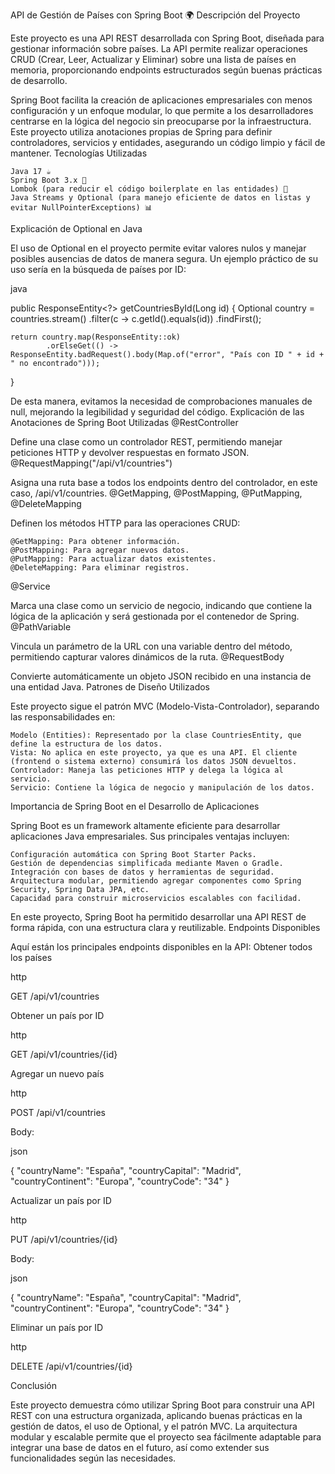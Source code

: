 API de Gestión de Países con Spring Boot 🌍
Descripción del Proyecto

Este proyecto es una API REST desarrollada con Spring Boot, diseñada para gestionar información sobre países. La API permite realizar operaciones CRUD (Crear, Leer, Actualizar y Eliminar) sobre una lista de países en memoria, proporcionando endpoints estructurados según buenas prácticas de desarrollo.

Spring Boot facilita la creación de aplicaciones empresariales con menos configuración y un enfoque modular, lo que permite a los desarrolladores centrarse en la lógica del negocio sin preocuparse por la infraestructura. Este proyecto utiliza anotaciones propias de Spring para definir controladores, servicios y entidades, asegurando un código limpio y fácil de mantener.
Tecnologías Utilizadas

    Java 17 ☕
    Spring Boot 3.x 🚀
    Lombok (para reducir el código boilerplate en las entidades) 🔧
    Java Streams y Optional (para manejo eficiente de datos en listas y evitar NullPointerExceptions) 📊

Explicación de Optional en Java

El uso de Optional<T> en el proyecto permite evitar valores nulos y manejar posibles ausencias de datos de manera segura. Un ejemplo práctico de su uso sería en la búsqueda de países por ID:

java

public ResponseEntity<?> getCountriesById(Long id) {
    Optional<CountriesEntity> country = countries.stream()
        .filter(c -> c.getId().equals(id))
        .findFirst();

    return country.map(ResponseEntity::ok)
            .orElseGet(() -> ResponseEntity.badRequest().body(Map.of("error", "País con ID " + id + " no encontrado")));
}

De esta manera, evitamos la necesidad de comprobaciones manuales de null, mejorando la legibilidad y seguridad del código.
Explicación de las Anotaciones de Spring Boot Utilizadas
@RestController

Define una clase como un controlador REST, permitiendo manejar peticiones HTTP y devolver respuestas en formato JSON.
@RequestMapping("/api/v1/countries")

Asigna una ruta base a todos los endpoints dentro del controlador, en este caso, /api/v1/countries.
@GetMapping, @PostMapping, @PutMapping, @DeleteMapping

Definen los métodos HTTP para las operaciones CRUD:

    @GetMapping: Para obtener información.
    @PostMapping: Para agregar nuevos datos.
    @PutMapping: Para actualizar datos existentes.
    @DeleteMapping: Para eliminar registros.

@Service

Marca una clase como un servicio de negocio, indicando que contiene la lógica de la aplicación y será gestionada por el contenedor de Spring.
@PathVariable

Vincula un parámetro de la URL con una variable dentro del método, permitiendo capturar valores dinámicos de la ruta.
@RequestBody

Convierte automáticamente un objeto JSON recibido en una instancia de una entidad Java.
Patrones de Diseño Utilizados

Este proyecto sigue el patrón MVC (Modelo-Vista-Controlador), separando las responsabilidades en:

    Modelo (Entities): Representado por la clase CountriesEntity, que define la estructura de los datos.
    Vista: No aplica en este proyecto, ya que es una API. El cliente (frontend o sistema externo) consumirá los datos JSON devueltos.
    Controlador: Maneja las peticiones HTTP y delega la lógica al servicio.
    Servicio: Contiene la lógica de negocio y manipulación de los datos.

Importancia de Spring Boot en el Desarrollo de Aplicaciones

Spring Boot es un framework altamente eficiente para desarrollar aplicaciones Java empresariales. Sus principales ventajas incluyen:

    Configuración automática con Spring Boot Starter Packs.
    Gestión de dependencias simplificada mediante Maven o Gradle.
    Integración con bases de datos y herramientas de seguridad.
    Arquitectura modular, permitiendo agregar componentes como Spring Security, Spring Data JPA, etc.
    Capacidad para construir microservicios escalables con facilidad.

En este proyecto, Spring Boot ha permitido desarrollar una API REST de forma rápida, con una estructura clara y reutilizable.
Endpoints Disponibles

Aquí están los principales endpoints disponibles en la API:
Obtener todos los países

http

GET /api/v1/countries

Obtener un país por ID

http

GET /api/v1/countries/{id}

Agregar un nuevo país

http

POST /api/v1/countries

Body:

json

{
  "countryName": "España",
  "countryCapital": "Madrid",
  "countryContinent": "Europa",
  "countryCode": "34"
}

Actualizar un país por ID

http

PUT /api/v1/countries/{id}

Body:

json

{
  "countryName": "España",
  "countryCapital": "Madrid",
  "countryContinent": "Europa",
  "countryCode": "34"
}

Eliminar un país por ID

http

DELETE /api/v1/countries/{id}

Conclusión

Este proyecto demuestra cómo utilizar Spring Boot para construir una API REST con una estructura organizada, aplicando buenas prácticas en la gestión de datos, el uso de Optional, y el patrón MVC. La arquitectura modular y escalable permite que el proyecto sea fácilmente adaptable para integrar una base de datos en el futuro, así como extender sus funcionalidades según las necesidades.
